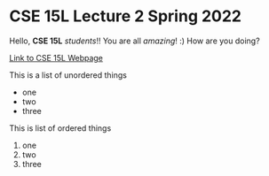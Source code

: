 # CSE 15L Lecture 2 Spring 2022
Hello,  **CSE 15L**  *students*!! You are all <i> amazing</i>! :)
How are you doing?

[Link to CSE 15L Webpage](https://sites.google.com/eng.ucsd.edu/cse-15l-spring-2022/)

This is a list of unordered things
* one
* two
* three

This is list of ordered things
1. one
2. two
3. three
